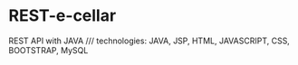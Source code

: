# REST-e-cellar
REST API with JAVA /// technologies:  JAVA, JSP, HTML, JAVASCRIPT, CSS, BOOTSTRAP, MySQL
